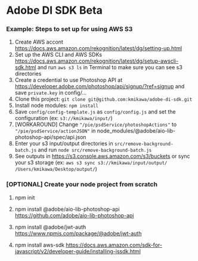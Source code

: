 # Adobe DI SDK Beta

### Example: Steps to set up for using AWS S3

1. Create AWS accont https://docs.aws.amazon.com/rekognition/latest/dg/setting-up.html
1. Set up the AWS CLI and AWS SDKs https://docs.aws.amazon.com/rekognition/latest/dg/setup-awscli-sdk.html and run `aws s3 ls` in Terminal to make sure you can see s3 directories
1. Create a credential to use Photoshop API at https://developer.adobe.com/photoshop/api/signup/?ref=signup and save `private.key` in config/...
1. Clone this project: `git clone git@github.com:kmikawa/adobe-di-sdk.git`
1. Install node modules: `npm install`
1. Save `config/config-template.js` as `config/config.js` and set the configuration (ex: `s3://kmikawa/input/`)
1. [WORKAROUND] Change `"/pie/psdService/photoshopActions"` to `"/pie/psdService/actionJSON"` in node_modules/@adobe/aio-lib-photoshop-api/spec/api.json
1. Enter your s3 input/output directories in `src/remove-background-batch.js` and run `node src/remove-background-batch.js`
1. See outputs in https://s3.console.aws.amazon.com/s3/buckets or sync your s3 storage (ex: `aws s3 sync s3://kmikawa/input/output/ /Users/kmikawa/Desktop/output/`)


### [OPTIONAL] Create your node project from scratch

1. npm init

1. npm install @adobe/aio-lib-photoshop-api
https://github.com/adobe/aio-lib-photoshop-api

1. npm install @adobe/jwt-auth
https://www.npmjs.com/package/@adobe/jwt-auth

1. npm install aws-sdk
https://docs.aws.amazon.com/sdk-for-javascript/v2/developer-guide/installing-jssdk.html
